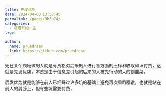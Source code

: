 ```yaml
---
title: 先发优势
date: 2024-04-03 13:38:45
permalink: /pages/9b3b74/
categories:
  - 塔塔开的一生
tags:
  - 
author: 
  name: pruedream
  link: https://github.com/pruedream
---
```

先在某个领域做的人就是有资格对后来的人进行各方面的压榨和收取知识付费，这就是先发优势，本质是由于信息差引起的后来的人被先行动的人的割韭菜，

后发优势就是能够在前人已经踩过许多坑的基础上避免再次重蹈覆辙，也就是站在前人的肩膀上，但有些坑需要付费，